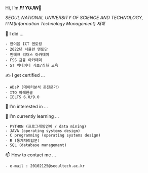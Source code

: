 Hi, I’m ***PI YUJIN***👋

*SEOUL NATIONAL UNIVERSITY OF SCIENCE AND TECHNOLOGY, ITM(Information Technology Management) 재학*

📔 I did ...
    
    - 한이음 ICT 멘토링
    - 2022년 서울런 멘토단 
    - 핀테크 리더스 아카데미
    - FSS 금융 아카데미
    - ST 빅데이터 기초/심화 교육

✍ I get certified ...

    - ADsP (데이터분석 준전문가)
    - ITQ 아래한글
    - IELTS 6.0/9.0

👀 I’m interested in ...

🌱 I’m currently learning ...

    - PYTHON (프로그래밍언어 / data mining)
    - JAVA (operating systems design)
    - C programming (operating systems design)
    - R (통계처리입문)
    - SQL (database management)

📫 How to contact me ...

    - e-mail : 20102125@seoultech.ac.kr

<!---
PIYUJIN/PIYUJIN is a ✨ special ✨ repository because its `README.md` (this file) appears on your GitHub profile.
You can click the Preview link to take a look at your changes.
--->
